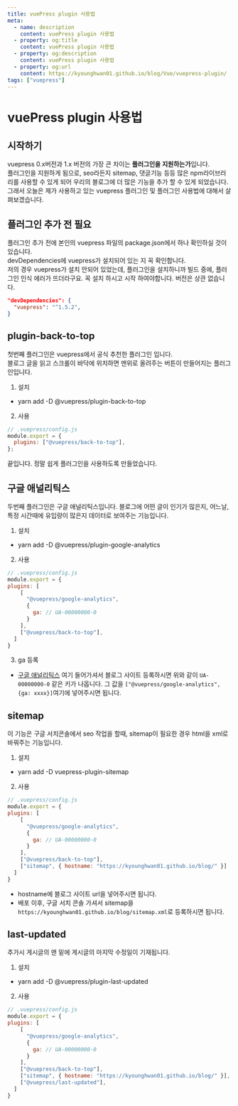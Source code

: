 ```yaml
---
title: vuePress plugin 사용법
meta:
  - name: description
    content: vuePress plugin 사용법
  - property: og:title
    content: vuePress plugin 사용법
  - property: og:description
    content: vuePress plugin 사용법
  - property: og:url
    content: https://kyounghwan01.github.io/blog/Vue/vuepress-plugin/
tags: ["vuepress"]
---
```


# vuePress plugin 사용법

## 시작하기

vuepress 0.x버전과 1.x 버전의 가장 큰 차이는 **플러그인을 지원하는가**입니다.<br>
플러그인을 지원하게 됨으로, seo라든지 sitemap, 댓글기능 등등 많은 npm라이브러리를 사용할 수 있게 되어 우리의 블로그에 더 많은 기능을 추가 할 수 있게 되었습니다.<br>
그래서 오늘은 제가 사용하고 있는 vuepress 플러그인 및 플러그인 사용법에 대해서 살펴보겠습니다.

## 플러그인 추가 전 필요

플러그인 추가 전에 본인의 vuepress 파일의 package.json에서 하나 확인하실 것이 있습니다.<br>
devDependencies에 vuepress가 설치되어 있는 지 꼭 확인합니다.<br>
저의 경우 vuepress가 설치 안되어 있었는데, 플러그인을 설치하니까 빌드 중에, 플러그인 인식 에러가 뜨더라구요. 꼭 설치 하시고 시작 하여야합니다. 버전은 상관 없습니다.

```json
"devDependencies": {
  "vuepress": "^1.5.2",
}
```

## plugin-back-to-top

첫번째 플러그인은 vuepress에서 공식 추천한 플러그인 입니다.<br>
블로그 글을 읽고 스크롤이 바닥에 위치하면 맨위로 올려주는 버튼이 만들어지는 플러그인입니다.

1. 설치

- yarn add -D @vuepress/plugin-back-to-top

2. 사용

```js
// .vuepress/config.js
module.export = {
  plugins: ["@vuepress/back-to-top"],
};
```

끝입니다. 정말 쉽게 플러그인을 사용하도록 만들었습니다.

## 구글 애널리틱스

두번째 플러그인은 구글 애널리틱스입니다. 블로그에 어떤 글이 인기가 많은지, 어느날, 특정 시간때에 유입량이 많은지 데이터로 보여주는 기능입니다.

1. 설치

- yarn add -D @vuepress/plugin-google-analytics

2. 사용

```js
// .vuepress/config.js
module.export = {
plugins: [
    [
      "@vuepress/google-analytics",
      {
        ga: // UA-00000000-0
      }
    ],
    ["@vuepress/back-to-top"],
  ]
}
```

3. ga 등록

- [구글 애널리틱스](https://analytics.google.com/analytics) 여기 들어가셔서 블로그 사이트 등록하시면 위와 같이 `UA-00000000-0` 같은 키가 나옵니다. 그 값을 `["@vuepress/google-analytics", {ga: xxxx}]`여기에 넣어주시면 됩니다.

## sitemap

이 기능은 구글 서치콘솔에서 seo 작업을 할때, sitemap이 필요한 경우 html을 xml로 바꿔주는 기능입니다.

1. 설치

- yarn add -D vuepress-plugin-sitemap

2. 사용

```js
// .vuepress/config.js
module.export = {
plugins: [
    [
      "@vuepress/google-analytics",
      {
        ga: // UA-00000000-0
      }
    ],
    ["@vuepress/back-to-top"],
    ["sitemap", { hostname: "https://kyounghwan01.github.io/blog/" }]
  ]
}
```

- hostname에 블로그 사이트 url을 넣어주시면 됩니다.
- 배포 이후, 구글 서치 콘솔 가셔서 sitemap을 `https://kyounghwan01.github.io/blog/sitemap.xml`로 등록하시면 됩니다.

## last-updated

추가시 게시글의 맨 밑에 게시글의 마지막 수정일이 기재됩니다.

1. 설치

- yarn add -D @vuepress/plugin-last-updated

2. 사용

```js
// .vuepress/config.js
module.export = {
plugins: [
    [
      "@vuepress/google-analytics",
      {
        ga: // UA-00000000-0
      }
    ],
    ["@vuepress/back-to-top"],
    ["sitemap", { hostname: "https://kyounghwan01.github.io/blog/" }],
    ["@vuepress/last-updated"],
  ]
}
```

<TagLinks />

<Disqus />

